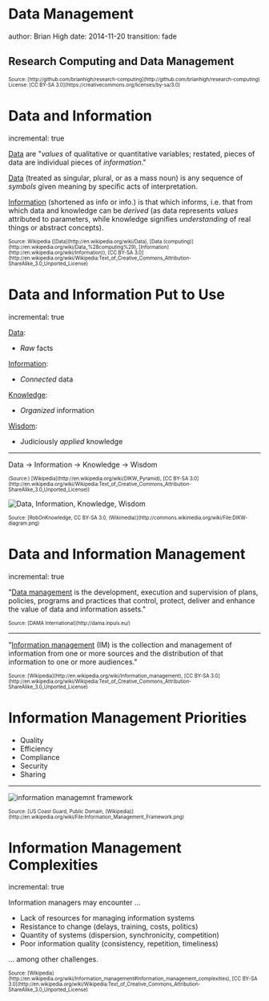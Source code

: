 Data Management
========================================================
author: Brian High
date: 2014-11-20
transition: fade

Research Computing and Data Management
-------------------------------------------------------
<small style="font-size:.7em">
Source: [http://github.com/brianhigh/research-computing](http://github.com/brianhigh/research-computing)<br />
License: [CC BY-SA 3.0](https://creativecommons.org/licenses/by-sa/3.0) 
</small>

Data and Information
========================================================
incremental: true

[Data](http://en.wikipedia.org/wiki/Data) are "*values* of qualitative or quantitative variables; restated, pieces of data are individual pieces of *information*."

[Data](http://en.wikipedia.org/wiki/Data_%28computing%29) (treated as singular, plural, or as a mass noun) is any sequence of *symbols* given meaning by specific acts of interpretation.

[Information](http://en.wikipedia.org/wiki/Information) (shortened as info or info.) is that which informs, i.e. that from which data and knowledge can be *derived* (as data represents *values* attributed to parameters, while knowledge signifies *understanding* of real things or abstract concepts).

<small style="font-size:.7em">
Source: Wikipedia ([Data](http://en.wikipedia.org/wiki/Data), [Data (computing)](http://en.wikipedia.org/wiki/Data_%28computing%29), [Information](http://en.wikipedia.org/wiki/Information)), [CC BY-SA 3.0](http://en.wikipedia.org/wiki/Wikipedia:Text_of_Creative_Commons_Attribution-ShareAlike_3.0_Unported_License)
</small>

Data and Information Put to Use
========================================================
incremental: true

[Data](http://en.wikipedia.org/wiki/Data):
* *Raw* facts

[Information](http://en.wikipedia.org/wiki/Information):
* *Connected* data

[Knowledge](http://en.wikipedia.org/wiki/Knowledge):
* *Organized* information

[Wisdom](http://en.wikipedia.org/wiki/Wisdom):
* Judiciously *applied* knowledge

----
Data → Information → Knowledge → Wisdom

<small style="font-size:.7em">
(Source:) [Wikipedia](http://en.wikipedia.org/wiki/DIKW_Pyramid), [CC BY-SA 3.0](http://en.wikipedia.org/wiki/Wikipedia:Text_of_Creative_Commons_Attribution-ShareAlike_3.0_Unported_License))
</small>

![Data, Information, Knowledge, Wisdom](http://upload.wikimedia.org/wikipedia/commons/c/c3/DIKW-diagram.png)

<small style="font-size:.7em">
Source: [RobOnKnowledge, CC BY-SA 3.0, (Wikimedia)](http://commons.wikimedia.org/wiki/File:DIKW-diagram.png)
</small>

Data and Information Management
========================================================
incremental: true

"[Data management](http://en.wikipedia.org/wiki/Data_management) is the development, execution and supervision of plans, policies, programs and practices that control, protect, deliver and enhance the value of data and information assets."

<small style="font-size:.7em">
Source: [DAMA International](http://dama.inpuls.eu/)
</small>

----

"[Information management](http://en.wikipedia.org/wiki/Information_management) (IM) is the collection and management of information from one or more sources and the distribution of that information to one or more audiences."

<small style="font-size:.7em">
Source: [Wikipedia](http://en.wikipedia.org/wiki/Information_management), [CC BY-SA 3.0](http://en.wikipedia.org/wiki/Wikipedia:Text_of_Creative_Commons_Attribution-ShareAlike_3.0_Unported_License)
</small>

Information Management Priorities
========================================================

* Quality
* Efficiency
* Compliance
* Security
* Sharing

----

![information managemnt framework](http://upload.wikimedia.org/wikipedia/en/thumb/2/27/Information_Management_Framework.png/508px-Information_Management_Framework.png)

<small style="font-size:.7em">
Source: [US Coast Guard, Public Domain, (Wikipedia)](http://en.wikipedia.org/wiki/File:Information_Management_Framework.png)
</small>

Information Management Complexities
========================================================
incremental: true

Information managers may encounter ...

* Lack of resources for managing information systems
* Resistance to change (delays, training, costs, politics)
* Quantity of systems (dispersion, synchronicity, competition)
* Poor information quality (consistency, repetition, timeliness)

... among other challenges.

<small style="font-size:.7em">
Source: [Wikipedia](http://en.wikipedia.org/wiki/Information_management#Information_management_complexities), [CC BY-SA 3.0](http://en.wikipedia.org/wiki/Wikipedia:Text_of_Creative_Commons_Attribution-ShareAlike_3.0_Unported_License)
</small>
